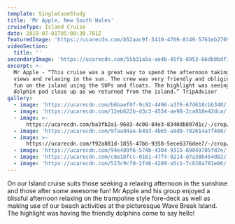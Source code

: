 ```yaml
---
template: SingleCaseStudy
title: 'Mr Apple, New South Wales'
cruiseType: Island Cruise
date: 2019-07-01T05:09:30.701Z
featuredImage: 'https://ucarecdn.com/b52aac9f-5410-4769-8149-5761eb27696b/'
videoSection:
  title: ''
secondaryImage: 'https://ucarecdn.com/55b31a5a-ae4b-45fb-8953-66db8bdf376f/'
excerpt: >-
  Mr Apple - “This cruise was a great way to spend the afternoon taking in the
  views and relaxing in the sun. The crew was very friendly and obliging. It was
  fun on the island using the SUPs and floats. The highlight was seeing a
  dolphin pod close up as we returned from the island.” TripAdvisor
gallery:
  - image: 'https://ucarecdn.com/b6baef0f-9c92-4496-a3f6-67d618cbb340/'
  - image: 'https://ucarecdn.com/12eb622b-d3c3-4534-ae98-2ca818e42dca/'
  - image: >-
      https://ucarecdn.com/ba3fb2a1-9683-4c00-84e3-8340db897d1c/-/crop/609x672/0,124/-/preview/
  - image: 'https://ucarecdn.com/9faa94ae-b493-4b65-a9d0-782614a7f460/'
  - image: >-
      https://ucarecdn.com/f92a881d-1855-47bb-9358-5ece6376dee7/-/crop/1021x1260/0,120/-/preview/
  - image: 'https://ucarecdn.com/94e489f6-574b-4304-9315-89049705fd7e/'
  - image: 'https://ucarecdn.com/c8e1bfcc-0161-47f4-9214-d7a38b454d02/'
  - image: 'https://ucarecdn.com/523c9cf0-2f46-4289-a5c1-7c838a781e06/'
---
```

On our Island cruise suits those seeking a relaxing afternoon in the sunshine and those after some awesome fun! Mr Apple and his group enjoyed a blissful afternoon relaxing on the trampoline style fore-deck as well as making use of our beach activities at the picturesque Wave Break Island. The highlight was having the friendly dolphins come to say hello!
